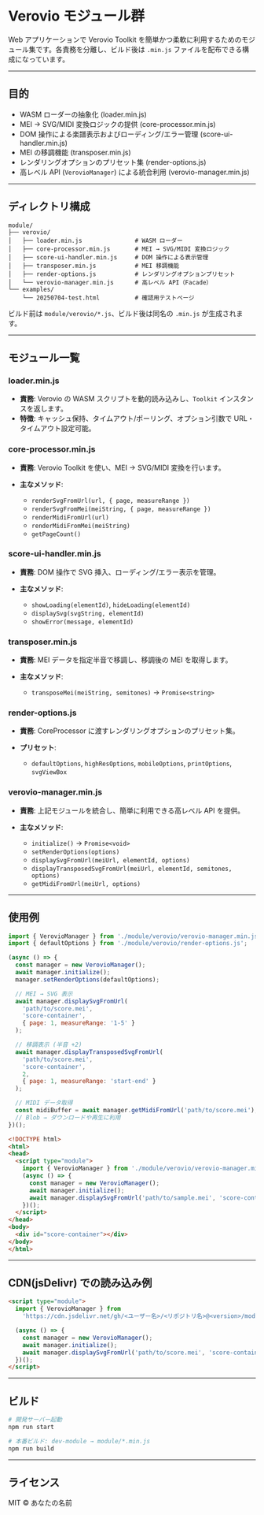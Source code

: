 # Verovio モジュール群

Web アプリケーションで Verovio Toolkit を簡単かつ柔軟に利用するためのモジュール集です。各責務を分離し、ビルド後は `.min.js` ファイルを配布できる構成になっています。

---

## 目的

* WASM ローダーの抽象化 (loader.min.js)
* MEI → SVG/MIDI 変換ロジックの提供 (core-processor.min.js)
* DOM 操作による楽譜表示およびローディング/エラー管理 (score-ui-handler.min.js)
* MEI の移調機能 (transposer.min.js)
* レンダリングオプションのプリセット集 (render-options.js)
* 高レベル API (`VerovioManager`) による統合利用 (verovio-manager.min.js)

---

## ディレクトリ構成

```
module/
├── verovio/
│   ├── loader.min.js               # WASM ローダー
│   ├── core-processor.min.js       # MEI → SVG/MIDI 変換ロジック
│   ├── score-ui-handler.min.js     # DOM 操作による表示管理
│   ├── transposer.min.js           # MEI 移調機能
│   ├── render-options.js           # レンダリングオプションプリセット
│   └── verovio-manager.min.js      # 高レベル API（Facade）
└── examples/
    └── 20250704-test.html          # 確認用テストページ
```

ビルド前は `module/verovio/*.js`、ビルド後は同名の `.min.js` が生成されます。

---

## モジュール一覧

### loader.min.js

* **責務**: Verovio の WASM スクリプトを動的読み込みし、`Toolkit` インスタンスを返します。
* **特徴**: キャッシュ保持、タイムアウト/ポーリング、オプション引数で URL・タイムアウト設定可能。

### core-processor.min.js

* **責務**: Verovio Toolkit を使い、MEI → SVG/MIDI 変換を行います。
* **主なメソッド**:

  * `renderSvgFromUrl(url, { page, measureRange })`
  * `renderSvgFromMei(meiString, { page, measureRange })`
  * `renderMidiFromUrl(url)`
  * `renderMidiFromMei(meiString)`
  * `getPageCount()`

### score-ui-handler.min.js

* **責務**: DOM 操作で SVG 挿入、ローディング/エラー表示を管理。
* **主なメソッド**:

  * `showLoading(elementId)`, `hideLoading(elementId)`
  * `displaySvg(svgString, elementId)`
  * `showError(message, elementId)`

### transposer.min.js

* **責務**: MEI データを指定半音で移調し、移調後の MEI を取得します。
* **主なメソッド**:

  * `transposeMei(meiString, semitones)` → `Promise<string>`

### render-options.js

* **責務**: CoreProcessor に渡すレンダリングオプションのプリセット集。
* **プリセット**:

  * `defaultOptions`, `highResOptions`, `mobileOptions`, `printOptions`, `svgViewBox`

### verovio-manager.min.js

* **責務**: 上記モジュールを統合し、簡単に利用できる高レベル API を提供。
* **主なメソッド**:

  * `initialize()` → `Promise<void>`
  * `setRenderOptions(options)`
  * `displaySvgFromUrl(meiUrl, elementId, options)`
  * `displayTransposedSvgFromUrl(meiUrl, elementId, semitones, options)`
  * `getMidiFromUrl(meiUrl, options)`

---

## 使用例

```js
import { VerovioManager } from './module/verovio/verovio-manager.min.js';
import { defaultOptions } from './module/verovio/render-options.js';

(async () => {
  const manager = new VerovioManager();
  await manager.initialize();
  manager.setRenderOptions(defaultOptions);

  // MEI → SVG 表示
  await manager.displaySvgFromUrl(
    'path/to/score.mei',
    'score-container',
    { page: 1, measureRange: '1-5' }
  );

  // 移調表示 (半音 +2)
  await manager.displayTransposedSvgFromUrl(
    'path/to/score.mei',
    'score-container',
    2,
    { page: 1, measureRange: 'start-end' }
  );

  // MIDI データ取得
  const midiBuffer = await manager.getMidiFromUrl('path/to/score.mei');
  // Blob → ダウンロードや再生に利用
})();
```

```html
<!DOCTYPE html>
<html>
<head>
  <script type="module">
    import { VerovioManager } from './module/verovio/verovio-manager.min.js';
    (async () => {
      const manager = new VerovioManager();
      await manager.initialize();
      await manager.displaySvgFromUrl('path/to/sample.mei', 'score-container');
    })();
  </script>
</head>
<body>
  <div id="score-container"></div>
</body>
</html>
```

---

## CDN(jsDelivr) での読み込み例

```html
<script type="module">
  import { VerovioManager } from
    'https://cdn.jsdelivr.net/gh/<ユーザー名>/<リポジトリ名>@<version>/module/verovio/verovio-manager.min.js';

  (async () => {
    const manager = new VerovioManager();
    await manager.initialize();
    await manager.displaySvgFromUrl('path/to/score.mei', 'score-container');
  })();
</script>
```

---

## ビルド

```bash
# 開発サーバー起動
npm run start

# 本番ビルド: dev-module → module/*.min.js
npm run build
```

---

## ライセンス

MIT © あなたの名前
